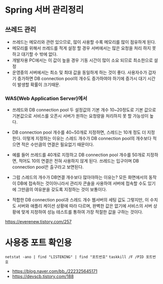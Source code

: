 

# Spring 서버 관리정리

## 쓰레드 관리
- 쓰레드는 메모리와 관련 있으므로, 많이 사용할 수록 메모리를 많이 점유하게 된다.
- 메모리를 위해서 쓰레드를 적게 설정 할 경우 서버에서는 많은 요청을 처리 하지 못하고 대기할 수 밖에 없다.
- 개발자용 PC에서는 이 값이 높을 경우 기동 시간이 많이 소요 되므로 최소한으로 설정
- 운영중의 서버에서는 최소 및 최대 값을 동일하게 하는 것이 좋다. 사용자수가 갑자기 증가하면 DB connection pool의 개수도 증가하여야 하기에 증가시 대기 시간이 발생할 확률이 크기때문.

### WAS(Web Application Server)에서 
- 쓰레드와 DB connection pool 두 설정값의 기본 개수 10~20정도로 기본 값으로 기본값으로 서비스를 오픈시 서버가 원하는 요청량을 처리하지 못 할 가능성이 높다.
- DB connection pool 개수를 40~50개로 지정하면, 스레드는 10개 정도 더 지정한다. 이렇게 지정하는 이유는 스레드 개수가 DB connection pool의 개수보다 적으면 적은 수만큼의 연결은 필요없기 때문이다.
- 예를 들어 쓰레드를 40개로 지정하고 DB connection pool 개수를 50개로 지정하면, 적어도 10의 연결은 전혀 사용하지 않게 된다. 쓰레드는 입구이며 DB connection pool은 출구라고 보면된다.

- 그럼 스레드의 개수가 DB연결 개수보다 많아야하는 이유는? 모든 화면에서의 동작이 DB에 접속하는 것이아니라서 관리자 콘솔을 사용하여 서버에 접속할 수도 있기에 그만큼의 여유분을 갖도록 지정하는 것이 보통이다.

- 적합한 DB connection pool과 스레드 개수 웹서버의 세팅 값도 그렇지만, 이 수치도 서버와 애플리 케이션 상황에 따라 다르며, 완벽한 값은 없기에 서비스의 서버 상황에 맞게 지정하여 성능 테스트를 통하여 가장 적절한 값을 구하는 것이다.



https://everenew.tistory.com/257



# 사용중 포트 확인용
``` netstat -ano | find "LISTENING" | find "포트번호" ```
``` taskkill /F /PID 포트번호 ```
- https://blog.naver.com/bb_/222325645171
- https://devscb.tistory.com/188
